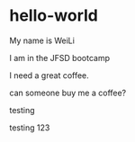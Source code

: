 # hello-world

My name is WeiLi

I am in the JFSD bootcamp

I need a great coffee.

can someone buy me a coffee?

testing

testing 123